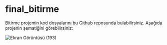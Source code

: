 # final_bitirme

 Bitirme projemin kod dosyalarını bu Github reposunda bulabilirsiniz.
 Aşağıda projenin şematiğini görebilirsiniz:

  ![Ekran Görüntüsü (193)](https://github.com/user-attachments/assets/55743323-655c-41c0-9ccc-eefb504f813a)
  
